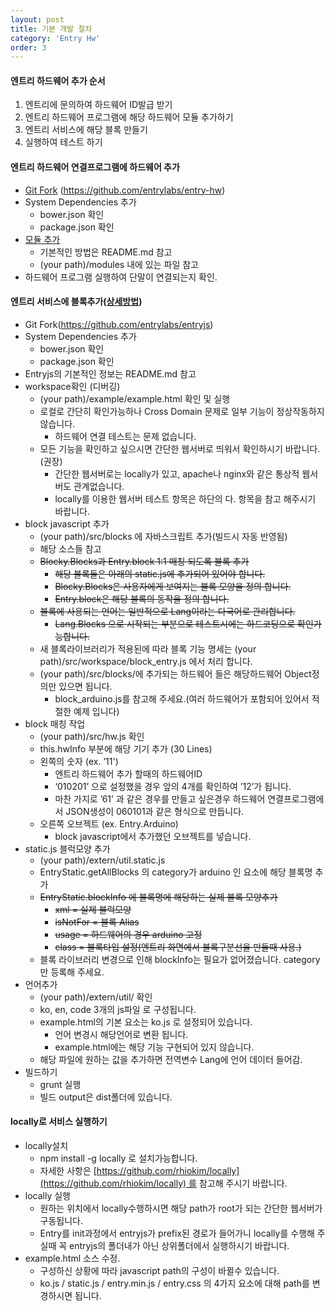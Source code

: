 ```yaml
---
layout: post
title: 기본 개발 절차
category: 'Entry Hw'
order: 3
---
```


#### 엔트리 하드웨어 추가 순서
1. 엔트리에 문의하여 하드웨어 ID발급 받기
2. 엔트리 하드웨어 프로그램에 해당 하드웨어 모듈 추가하기
3. 엔트리 서비스에 해당 블록 만들기
4. 실행하여 테스트 하기


#### 엔트리 하드웨어 연결프로그램에 하드웨어 추가
* [Git Fork](https://github.com/entrylabs/entry-hw/wiki/Git-Fork-%EB%B0%A9%EB%B2%95) (https://github.com/entrylabs/entry-hw)
* System Dependencies 추가
    - bower.json 확인
    - package.json 확인
* [모듈 추가](https://github.com/entrylabs/entry-hw/wiki/%EB%AA%A8%EB%93%88-%EC%B6%94%EA%B0%80)
    - 기본적인 방법은 README.md 참고
    - (your path)/modules 내에 있는 파일 참고
* 하드웨어 프로그램 실행하여 단말이 연결되는지 확인.  

#### 엔트리 서비스에 블록추가([상세방법](https://github.com/entrylabs/entry-hw/wiki/%EB%B8%94%EB%A1%9D%EC%B6%94%EA%B0%80))  
* Git Fork(https://github.com/entrylabs/entryjs)
* System Dependencies 추가
    - bower.json 확인
    - package.json 확인
* Entryjs의 기본적인 정보는 README.md 참고
* workspace확인 (디버깅)
    - (your path)/example/example.html 확인 및 실행
    - 로컬로 간단히 확인가능하나 Cross Domain 문제로 일부 기능이 정상작동하지 않습니다.
        - 하드웨어 연결 테스트는 문제 없습니다.
    - 모든 기능을 확인하고 싶으시면 간단한 웹서버로 띄워서 확인하시기 바랍니다.(권장)
        - 간단한 웹서버로는 locally가 있고, apache나 nginx와 같은 통상적 웹서버도 관계없습니다.
        - locally를 이용한 웹서버 테스트 항목은 하단의 다. 항목을 참고 해주시기 바랍니다.
* block javascript 추가
    - (your path)/src/blocks 에 자바스크립트 추가(빌드시 자동 반영됨)
    - 해당 소스들 참고
    - ~~Blocky.Blocks과 Entry.block 1:1 매칭 되도록 블록 추가~~
        - ~~해당 블록들은 아래의 static.js에 추가되어 있어야 합니다.~~
        - ~~Blocky.Blocks은 사용자에게 보여지는 블록 모양을 정의 합니다.~~
        - ~~Entry.block은 해당 블록의 동작을 정의 합니다.~~
    - ~~블록에 사용되는 언어는 일반적으로 Lang이라는 다국어로 관리합니다.~~
        - ~~Lang.Blocks 으로 시작되는 부분으로 테스트시에는 하드코딩으로 확인가능합니다.~~
    - 새 블록라이브러리가 적용된에 따라 블록 기능 명세는 (your path)/src/workspace/block_entry.js 에서 처리 합니다.
    - (your path)/src/blocks/에 추가되는 하드웨어 들은 해당하드웨어 Object정의만 있으면 됩니다.
        - block_arduino.js를 참고해 주세요.(여러 하드웨어가 포함되어 있어서 적절한 예제 입니다)
* block 매칭 작업
    - (your path)/src/hw.js 확인
    - this.hwInfo 부분에 해당 기기 추가 (30 Lines)
    - 왼쪽의 숫자 (ex. ’11')
        - 엔트리 하드웨어 추가 할때의 하드웨어ID
        - ‘010201’ 으로 설정했을 경우 앞의 4개를 확인하여 ’12’가 됩니다.
        - 마찬 가지로 ’61’ 과 같은 경우를 만들고 싶은경우 하드웨어 연결프로그램에서 JSON생성이 060101과 같은 형식으로 만듭니다.
    - 오른쪽 오브젝트 (ex. Entry.Arduino)
        - block javascript에서 추가했던 오브젝트를 넣습니다.
* static.js 블럭모양 추가
    - (your path)/extern/util.static.js
    - EntryStatic.getAllBlocks 의 category가 arduino 인 요소에 해당 블록명 추가
    - ~~EntryStatic.blockInfo 에 블록명에 해당하는 실제 블록 모양추가~~
        - ~~xml = 실제 블럭모양~~
        - ~~isNotFor = 블록 Alias~~
        - ~~usage = 하드웨어의 경우 arduino 고정~~
        - ~~class = 블록타입 설정(엔트리 화면에서 블록구분선을 만들때 사용.)~~
    - 블록 라이브러리 변경으로 인해 blockInfo는 필요가 없어졌습니다. category만 등록해 주세요.
* 언어추가 
    - (your path)/extern/util/ 확인
    - ko, en, code 3개의 js파일 로 구성됩니다.
    - example.html의 기본 요소는 ko.js 로 설정되어 있습니다.
        - 언어 변경시 해당언어로 변환 됩니다.
        - example.html에는 해당 기능 구현되어 있지 않습니다.
    - 해당 파일에 원하는 값을 추가하면 전역변수 Lang에 언어 데이터 들어감.
* 빌드하기 
    - grunt 실행
    - 빌드 output은 dist폴더에 있습니다.  
    
#### locally로 서비스 실행하기
* locally설치 
    - npm install -g locally 로 설치가능합니다.
    - 자세한 사항은 [https://github.com/rhiokim/locally](https://github.com/rhiokim/locally) 를 참고해 주시기 바랍니다.
* locally 실행 
    - 원하는 위치에서 locally수행하시면 해당 path가 root가 되는 간단한 웹서버가 구동됩니다.
    - Entry를 init과정에서 entryjs가 prefix된 경로가 들어가니 locally를 수행해 주실때 꼭 entryjs의 폴더내가 아닌 상위폴더에서 실행하시기 바랍니다.
* example.html 소스 수정. 
    - 구성하신 상황에 따라 javascript path의 구성이 바뀔수 있습니다. 
    - ko.js / static.js / entry.min.js / entry.css 의 4가지 요소에 대해 path를 변경하시면 됩니다.
